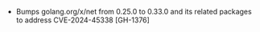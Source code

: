 * Bumps golang.org/x/net from 0.25.0 to 0.33.0 and its related packages to address CVE-2024-45338
  [GH-1376]
